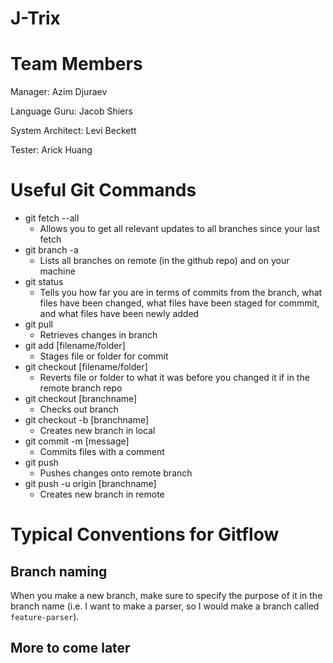 # J-Trix

# Team Members
Manager: Azim Djuraev

Language Guru: Jacob Shiers

System Architect: Levi Beckett

Tester: Arick Huang

# Useful Git Commands
* git fetch --all
    * Allows you to get all relevant updates to all branches since your last fetch
* git branch -a
    * Lists all branches on remote (in the github repo) and on your machine
* git status
    * Tells you how far you are in terms of commits from the branch, what files have been changed, what files have been staged for commmit, and what files have been newly added
* git pull
    * Retrieves changes in branch
* git add [filename/folder]
    * Stages file or folder for commit
* git checkout [filename/folder]
    * Reverts file or folder to what it was before you changed it if in the remote branch repo
* git checkout [branchname]
    * Checks out branch
* git checkout -b [branchname]
    * Creates new branch in local
* git commit -m [message]
    * Commits files with a comment
* git push
    * Pushes changes onto remote branch
* git push -u origin [branchname]
    * Creates new branch in remote

# Typical Conventions for Gitflow
## Branch naming
When you make a new branch, make sure to specify the purpose of it in the branch name (i.e. I want to make a parser, so I would make a branch called `feature-parser`).

## More to come later
